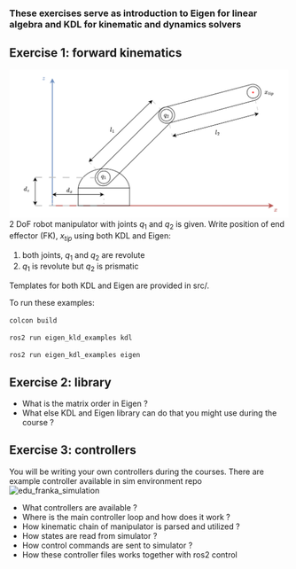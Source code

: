 ### These exercises serve as introduction to Eigen for linear algebra and KDL for kinematic and dynamics solvers

## Exercise 1: forward kinematics

![](assets/advanced-robotics-exercise-1.drawio.svg)  2 DoF robot manipulator with joints $q_{1}$ and $q_{2}$ is given. Write position of end effector (FK), $x_{tip}$ using both KDL and Eigen:
1) both joints, $q_{1}$ and $q_{2}$ are revolute
2) $q_{1}$ is revolute but $q_{2}$ is prismatic


Templates for both KDL and Eigen are provided in src/.

To run these examples:

`colcon build` 


`ros2 run eigen_kld_examples kdl`


`ros2 run eigen_kdl_examples eigen`


## Exercise 2: library 

- What is the matrix order in Eigen ?
- What else KDL and Eigen library can do that you might use during the course ?

## Exercise 3: controllers
You will be writing your own controllers during the courses. There are example controller available in sim environment repo![edu_franka_simulation](https://github.com/tau-alma/edu-franka_simulation)

- What controllers are available ?
- Where is the main controller loop and how does it work ?
- How kinematic chain of manipulator is parsed and utilized ?
- How states are read from simulator ?
- How control commands are sent to simulator ?
- How these controller files works together with ros2 control
